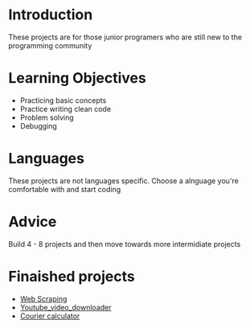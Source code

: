 # Introduction
These projects are for those junior programers who are still new to the programming community

# Learning Objectives
- Practicing basic concepts 
- Practice writing clean code 
- Problem solving 
- Debugging

# Languages
These projects are not languages specific. Choose a alnguage you're comfortable with and start coding

# Advice
Build 4 - 8 projects and then move towards more intermidiate projects

# Finaished projects
- [Web Scraping](https://github.com/iamqaasim/Programing_Projects/tree/main/Beginner/Web_scraping)
- [Youtube_video_downloader](https://github.com/iamqaasim/Programing_Projects/tree/main/Beginner/Youtube_video_downloader)
- [Courier calculator](https://github.com/iamqaasim/Programing_Projects/tree/main/Beginner/Courier_caculator)
